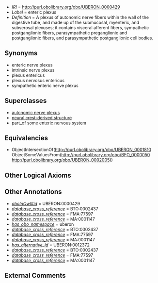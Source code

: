  * *IRI* = http://purl.obolibrary.org/obo/UBERON_0000429
 * *Label* = enteric plexus
 * *Definition* = A plexus of autonomic nerve fibers within the wall of the digestive tube, and made up of the submucosal, myenteric, and subserosal plexuses; it contains visceral afferent fibers, sympathetic postganglionic fibers, parasympathetic preganglionic and postganglionic fibers, and parasympathetic postganglionic cell bodies.

## Synonyms

 * enteric nerve plexus
 * intrinsic nerve plexus
 * plexus entericus
 * plexus nervosus entericus
 * sympathetic enteric nerve plexus

## Superclasses

 * [autonomic nerve plexus](../../UBERON/16/UBERON_0001816.md)
 * [neural crest-derived structure](../../UBERON/13/UBERON_0010313.md)
 * [part_of](../../BFO/50/BFO_0000050.md) some [enteric nervous system](../../UBERON/05/UBERON_0002005.md)

## Equivalencies

 * ObjectIntersectionOf(<http://purl.obolibrary.org/obo/UBERON_0001810> ObjectSomeValuesFrom(<http://purl.obolibrary.org/obo/BFO_0000050> <http://purl.obolibrary.org/obo/UBERON_0002005>))

## Other Logical Axioms


## Other Annotations

 * *[oboInOwl#id](../../id/oboInOwl#id.md)* = UBERON:0000429
 * *[database_cross_reference](../../ef/oboInOwl#hasDbXref.md)* = BTO:0002437
 * *[database_cross_reference](../../ef/oboInOwl#hasDbXref.md)* = FMA:77597
 * *[database_cross_reference](../../ef/oboInOwl#hasDbXref.md)* = MA:0001147
 * *[has_obo_namespace](../../ce/oboInOwl#hasOBONamespace.md)* = uberon
 * *[database_cross_reference](../../ef/oboInOwl#hasDbXref.md)* = BTO:0002437
 * *[database_cross_reference](../../ef/oboInOwl#hasDbXref.md)* = FMA:77597
 * *[database_cross_reference](../../ef/oboInOwl#hasDbXref.md)* = MA:0001147
 * *[has_alternative_id](../../Id/oboInOwl#hasAlternativeId.md)* = UBERON:0012372
 * *[database_cross_reference](../../ef/oboInOwl#hasDbXref.md)* = BTO:0002437
 * *[database_cross_reference](../../ef/oboInOwl#hasDbXref.md)* = FMA:77597
 * *[database_cross_reference](../../ef/oboInOwl#hasDbXref.md)* = MA:0001147

## External Comments

